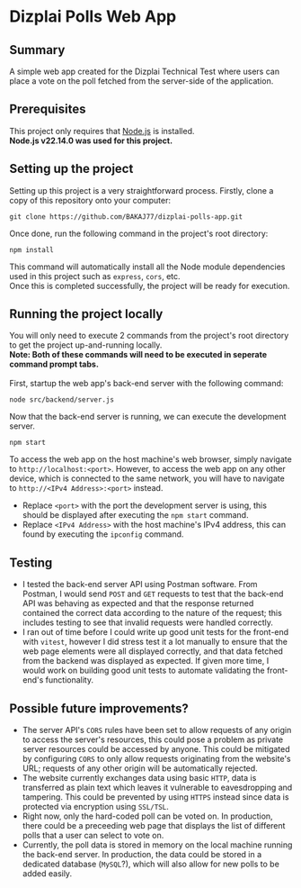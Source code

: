 # Dizplai Polls Web App
## Summary
A simple web app created for the Dizplai Technical Test where users can place a vote on the poll fetched from the server-side of the application. </br>

## Prerequisites
This project only requires that [Node.js](https://nodejs.org/en) is installed. </br>
**Node.js v22.14.0 was used for this project.**

## Setting up the project
Setting up this project is a very straightforward process. Firstly, clone a copy of this repository onto your computer:
```
git clone https://github.com/BAKAJ77/dizplai-polls-app.git
```

Once done, run the following command in the project's root directory:
```
npm install
```

This command will automatically install all the Node module dependencies used in this project such as `express`, `cors`, etc. </br>
Once this is completed successfully, the project will be ready for execution.

## Running the project locally
You will only need to execute 2 commands from the project's root directory to get the project up-and-running locally. </br>
**Note: Both of these commands will need to be executed in seperate command prompt tabs.** </br> </br>
First, startup the web app's back-end server with the following command:
```
node src/backend/server.js
```

Now that the back-end server is running, we can execute the development server.
```
npm start
```

To access the web app on the host machine's web browser, simply navigate to `http://localhost:<port>`. However, to access the web app on any other device, 
which is connected to the same network, you will have to navigate to `http://<IPv4 Address>:<port>` instead.

- Replace `<port>` with the port the development server is using, this should be displayed after executing the `npm start` command.
- Replace `<IPv4 Address>` with the host machine's IPv4 address, this can found by executing the `ipconfig` command.

## Testing
- I tested the back-end server API using Postman software. From Postman, I would send `POST` and `GET` requests to test that the back-end API was behaving as expected and 
that the response returned contained the correct data according to the nature of the request; this includes testing to see that invalid requests were handled correctly. </br>
- I ran out of time before I could write up good unit tests for the front-end with `vitest`, however I did stress test it a lot manually to ensure that the web page elements were all displayed
correctly, and that data fetched from the backend was displayed as expected. If given more time, I would work on building good unit tests to automate validating the front-end's functionality.

## Possible future improvements?
- The server API's `CORS` rules have been set to allow requests of any origin to access the server's resources, this could pose a problem as private server resources could be accessed by anyone.
This could be mitigated by configuring `CORS` to only allow requests originating from the website's URL; requests of any other origin will be automatically rejected.
- The website currently exchanges data using basic `HTTP`, data is transferred as plain text which leaves it vulnerable to eavesdropping and tampering. This could be prevented by using `HTTPS` instead
since data is protected via encryption using `SSL/TSL`.
- Right now, only the hard-coded poll can be voted on. In production, there could be a preceeding web page that displays the list of different polls that a user can select to vote on.
- Currently, the poll data is stored in memory on the local machine running the back-end server. In production, the data could be stored in a dedicated database (`MySQL`?), which will also allow for
new polls to be added easily.
